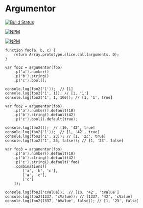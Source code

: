 # Argumentor

[![Build Status](https://travis-ci.org/zaphod1984/argumentor.png)](https://travis-ci.org/zaphod1984/argumentor)

[![NPM](https://nodei.co/npm/argumentor.png)](https://nodei.co/npm/argumentor/)

[![NPM](https://nodei.co/npm-dl/argumentor.png?months=3)](https://nodei.co/npm/argumentor/)

````
function foo(a, b, c) {
    return Array.prototype.slice.call(arguments, 0);
}

var foo2 = argumentor(foo)
    .p('a').number()
    .p('b').string()
    .p('c').bool();

console.log(foo2('1'));  // [1]
console.log(foo2('1', 1)); // [1, '1']
console.log(foo2('1', 1, 100)); // [1, '1', true]

var foo2 = argumentor(foo)
    .p('a').number().default(10)
    .p('b').string().default(42)
    .p('c').bool().default(true);

console.log(foo2());  // [10, '42', true]
console.log(foo2('1'));  // [1, '42', true]
console.log(foo2('1', 23)); // [1, '23', true]
console.log(foo2('1', 23, false)); // [1, '23', false]

var foo3 = argumentor(foo)
    .p('a').number().default(10)
    .p('b').string().default(42)
    .p('c').string().default('foo)
    .combinations([
        ['a', 'b', 'c'],
        ['a', 'c'],
        ['c']
    ]);

console.log(foo2('cValue));  // [10, '42', 'cValue']
console.log(foo2(1337, 'cValue)); // [1337, '42', 'cValue]
console.log(foo2(1337, 'bValue', false)); // [1, '23', false]
````